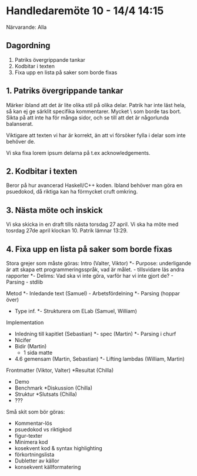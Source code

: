 # Handledaremöte 10 - 14/4 14:15

Närvarande: Alla

## Dagordning
1. Patriks övergrippande tankar
2. Kodbitar i texten
3. Fixa upp en lista på saker som borde fixas

## 1. Patriks övergrippande tankar
Märker ibland att det är lite olika stil på olika delar.
Patrik har inte läst hela, så kan ej ge särklit specifika kommentarer.
Mycket \\ som borde tas bort.
Sikta på att inte ha för många sidor, och se till att det är någorlunda 
balanserat.

Viktigare att texten vi har är korrekt, än att vi försöker fylla i delar
som inte behöver de.

Vi ska fixa lorem ipsum delarna på t.ex acknowledgements.

## 2. Kodbitar i texten
Beror på hur avancerad Haskell/C++ koden. Ibland behöver man göra en
psuedokod, då riktiga kan ha förmycket cruft omkring.

## 3. Nästa möte och inskick
Vi ska skicka in en draft tills nästa torsdag 27 april.
Vi ska ha möte med tosrdag 27de april klockan 10.
Patrik lämnar 13:29.

## 4. Fixa upp en lista på saker som borde fixas
Stora grejer som måste göras:
Intro (Valter, Viktor)
  *- Purpose: underligande är att skapa ett programmeringsspråk, vad är målet.
    - tillsvidare läs andra rapporter
  *- Delims: Vad ska vi inte göra, varför har vi inte gjort de?
    - Parsing
    - stdlib

Metod
  *- Inledande text (Samuel)
    - Arbetsfördelning
  *- Parsing (hoppar över)
  - Type inf.
  *- Strukturera om ELab (Samuel, William)

Implementation 
  - Inledning till kapitlet (Sebastian)
  *- spec (Martin)
  *- Parsing i churf
  - Nicifer
  - Bidir (Martin)
    - 1 sida matte
  - 4.6 gemensam (Martin, Sebastian)
  *- Lifting lambdas (William, Martin)

Frontmatter (Viktor, Valter)
*Resultat (Chilla)
  - Demo
  - Benchmark
*Diskussion (Chilla)
  - Struktur
*Slutsats (Chilla)
  - ??? 

Små skit som bör göras:
  - Kommentar-lös
  - psuedokod vs riktigkod
  - figur-texter
  - Minimera kod
  - kosekvent kod & syntax highlighting
  - förkortningslista
  - Dubletter av källor
  - konsekvent källformatering 